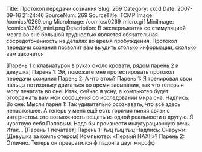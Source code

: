 Title: Протокол передачи сознания 
Slug: 269 
Category: xkcd 
Date: 2007-09-16 21:24:46 
SourceNum: 269 
SourceTitle: TCMP 
Image: /comics/0269.png 
MicroImage: /comics/0269_micro.gif 
MiniImage: /comics/0269_mini.png 
Description: В экспериментах со стимуляцией мозга во сне большой трудностью является обязательная сосредоточенность на деталях во время пробуждения. Протокол передачи сознания позволит вам выудить столько информации, сколько вам захочется 

[Парень 1 с клавиатурой в руках около кровати, рядом парень 2 и девушка]
Парень 1: Эй, поможете мне протестировать протокол передачи сознания
Парень 2: А что этом?
Парень 1: Я тренировал свои пальцы потихоньку двигаться во время засыпания, так что теперь я могу печатать во сне. Итак, сейчас я усну, а компьютер будет отображать вам мои сообщения об исследовании мира сна.
Надпись: Во сне:
Мысли парня 1: Так удивительно осознавать, что всё здесь ненастоящее. А теперь у меня ещё есть горячая линяя связи с интернетом. это возможность вещать из одной реальности в другую. Я чувствую себя Поповым. Надо бы произнести инаугурационную речь. Итак…
[Парень 1 печатает]
Парень 1: *тыц тыц тыц*
Надпись: Снаружи:
[Девушка за компьютером]
Компьютер: «Первый НАХ!!»?
Парень 2: Отлично. Теперь он превратился ф падонга двуг мирофф